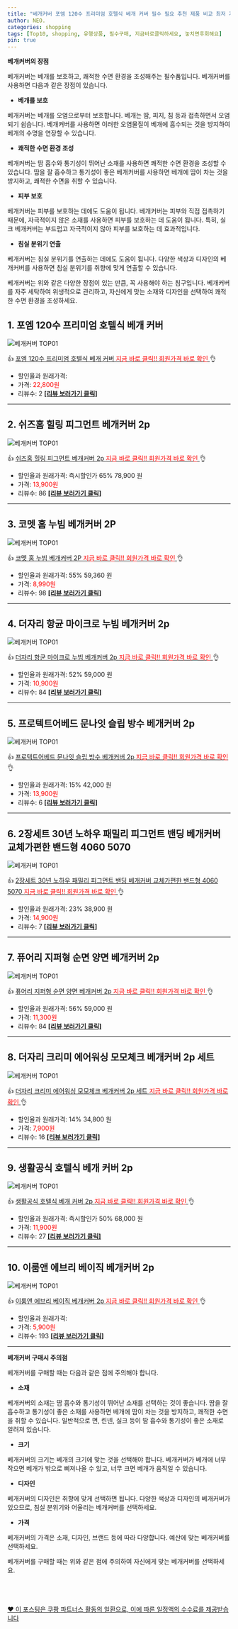 ```yaml
---
title: "베개커버 포엠 120수 프리미엄 호텔식 베개 커버 필수 필요 추천 제품 비교 최저 가격 비교 장점 구매 후기 구매평"
author: NEO.
categories: shopping
tags: [Top10, shopping, 유행상품, 필수구매, 지금바로클릭하세요, 놓치면후회해요]
pin: true
---
```

**베개커버의 장점**

베개커버는 베개를 보호하고, 쾌적한 수면 환경을 조성해주는 필수품입니다. 베개커버를 사용하면 다음과 같은 장점이 있습니다.

* **베개를 보호**

베개커버는 베개를 오염으로부터 보호합니다. 베개는 땀, 피지, 침 등과 접촉하면서 오염되기 쉽습니다. 베개커버를 사용하면 이러한 오염물질이 베개에 흡수되는 것을 방지하여 베개의 수명을 연장할 수 있습니다.

* **쾌적한 수면 환경 조성**

베개커버는 땀 흡수와 통기성이 뛰어난 소재를 사용하면 쾌적한 수면 환경을 조성할 수 있습니다. 땀을 잘 흡수하고 통기성이 좋은 베개커버를 사용하면 베개에 땀이 차는 것을 방지하고, 쾌적한 수면을 취할 수 있습니다.

* **피부 보호**

베개커버는 피부를 보호하는 데에도 도움이 됩니다. 베개커버는 피부와 직접 접촉하기 때문에, 자극적이지 않은 소재를 사용하면 피부를 보호하는 데 도움이 됩니다. 특히, 실크 베개커버는 부드럽고 자극적이지 않아 피부를 보호하는 데 효과적입니다.

* **침실 분위기 연출**

베개커버는 침실 분위기를 연출하는 데에도 도움이 됩니다. 다양한 색상과 디자인의 베개커버를 사용하면 침실 분위기를 취향에 맞게 연출할 수 있습니다.

베개커버는 위와 같은 다양한 장점이 있는 만큼, 꼭 사용해야 하는 침구입니다. 베개커버를 자주 세탁하여 위생적으로 관리하고, 자신에게 맞는 소재와 디자인을 선택하여 쾌적한 수면 환경을 조성하세요.

   

## 1. 포엠 120수 프리미엄 호텔식 베개 커버

![베개커버 TOP01](https://thumbnail9.coupangcdn.com/thumbnails/remote/490x490ex/image/retail/images/2972575203134892-8b60d163-6024-4db5-ba6e-9482ef9c0387.jpg)


👍 [포엠 120수 프리미엄 호텔식 베개 커버 <font color=red> 지금 바로 클릭!! 회원가격 바로 확인 </font> ](https://link.coupang.com/re/AFFSDP?lptag=AF3617701&subid=GithubCoopas&pageKey=7106890733&traceid=V0-153&itemId=17755009242&vendorItemId=84919397328) 👌 


- 할인율과 원래가격: 
- 가격: <span style='color:red'>22,800원</span>
- 리뷰수: 2  [**[리뷰 보러가기 클릭]**](https://link.coupang.com/re/AFFSDP?lptag=AF3617701&subid=GithubCoopas&pageKey=7106890733&traceid=V0-153&itemId=17755009242&vendorItemId=84919397328)

---


   

## 2. 쉬즈홈 힐링 피그먼트 베개커버 2p

![베개커버 TOP01](https://thumbnail7.coupangcdn.com/thumbnails/remote/490x490ex/image/product/image/vendoritem/2018/01/29/3133617453/5015dcf1-92f6-4f8e-970a-b32dafb619bd.jpg)


👍 [쉬즈홈 힐링 피그먼트 베개커버 2p <font color=red> 지금 바로 클릭!! 회원가격 바로 확인 </font> ](https://link.coupang.com/re/AFFSDP?lptag=AF3617701&subid=GithubCoopas&pageKey=81820140&traceid=V0-153&itemId=79026449&vendorItemId=3133617453) 👌 


- 할인율과 원래가격: 즉시할인가 65%  78,900   원
- 가격: <span style='color:red'>13,900원</span>
- 리뷰수: 86  [**[리뷰 보러가기 클릭]**](https://link.coupang.com/re/AFFSDP?lptag=AF3617701&subid=GithubCoopas&pageKey=81820140&traceid=V0-153&itemId=79026449&vendorItemId=3133617453)

---


   

## 3. 코멧 홈 누빔 베개커버 2P

![베개커버 TOP01](https://thumbnail10.coupangcdn.com/thumbnails/remote/490x490ex/image/retail/images/3004441462014731-4f8f14e9-2832-40b2-8e6d-dcd584a17bcf.jpg)


👍 [코멧 홈 누빔 베개커버 2P <font color=red> 지금 바로 클릭!! 회원가격 바로 확인 </font> ](https://link.coupang.com/re/AFFSDP?lptag=AF3617701&subid=GithubCoopas&pageKey=6417994898&traceid=V0-153&itemId=13792887723&vendorItemId=81043258227) 👌 


- 할인율과 원래가격: 55%  59,360   원
- 가격: <span style='color:red'>8,990원</span>
- 리뷰수: 98  [**[리뷰 보러가기 클릭]**](https://link.coupang.com/re/AFFSDP?lptag=AF3617701&subid=GithubCoopas&pageKey=6417994898&traceid=V0-153&itemId=13792887723&vendorItemId=81043258227)

---


   

## 4. 더자리 항균 마이크로 누빔 베개커버 2p

![베개커버 TOP01](https://thumbnail6.coupangcdn.com/thumbnails/remote/490x490ex/image/retail/images/5972201364484677-20a67d9f-aeb4-4f3b-8d5f-c425ff496804.jpg)


👍 [더자리 항균 마이크로 누빔 베개커버 2p <font color=red> 지금 바로 클릭!! 회원가격 바로 확인 </font> ](https://link.coupang.com/re/AFFSDP?lptag=AF3617701&subid=GithubCoopas&pageKey=17583799&traceid=V0-153&itemId=70534894&vendorItemId=3114085321) 👌 


- 할인율과 원래가격: 52%  59,000   원
- 가격: <span style='color:red'>10,900원</span>
- 리뷰수: 84  [**[리뷰 보러가기 클릭]**](https://link.coupang.com/re/AFFSDP?lptag=AF3617701&subid=GithubCoopas&pageKey=17583799&traceid=V0-153&itemId=70534894&vendorItemId=3114085321)

---


   

## 5. 프로텍트어베드 문나잇 슬립 방수 베개커버 2p

![베개커버 TOP01](https://thumbnail6.coupangcdn.com/thumbnails/remote/490x490ex/image/retail/images/8998515045118732-d9ca16e5-b253-40f8-b0ea-521119ac5d53.jpg)


👍 [프로텍트어베드 문나잇 슬립 방수 베개커버 2p <font color=red> 지금 바로 클릭!! 회원가격 바로 확인 </font> ](https://link.coupang.com/re/AFFSDP?lptag=AF3617701&subid=GithubCoopas&pageKey=6120527097&traceid=V0-153&itemId=16957203244&vendorItemId=84134462391) 👌 


- 할인율과 원래가격: 15%  42,000   원
- 가격: <span style='color:red'>13,900원</span>
- 리뷰수: 6  [**[리뷰 보러가기 클릭]**](https://link.coupang.com/re/AFFSDP?lptag=AF3617701&subid=GithubCoopas&pageKey=6120527097&traceid=V0-153&itemId=16957203244&vendorItemId=84134462391)

---


   

## 6. 2장세트 30년 노하우 패밀리 피그먼트 밴딩 베개커버 교체가편한 밴드형 4060 5070

![베개커버 TOP01](https://thumbnail10.coupangcdn.com/thumbnails/remote/490x490ex/image/vendor_inventory/83fe/71b31ba8cce499352f1c1f37fc38fad93c8082e0119f55af550586d9476d.jpg)


👍 [2장세트 30년 노하우 패밀리 피그먼트 밴딩 베개커버 교체가편한 밴드형 4060 5070 <font color=red> 지금 바로 클릭!! 회원가격 바로 확인 </font> ](https://link.coupang.com/re/AFFSDP?lptag=AF3617701&subid=GithubCoopas&pageKey=7188016032&traceid=V0-153&itemId=18142315676&vendorItemId=85292784260) 👌 


- 할인율과 원래가격: 23%  38,900   원
- 가격: <span style='color:red'>14,900원</span>
- 리뷰수: 7  [**[리뷰 보러가기 클릭]**](https://link.coupang.com/re/AFFSDP?lptag=AF3617701&subid=GithubCoopas&pageKey=7188016032&traceid=V0-153&itemId=18142315676&vendorItemId=85292784260)

---


   

## 7. 퓨어리 지퍼형 순면 양면 베개커버 2p

![베개커버 TOP01](https://thumbnail8.coupangcdn.com/thumbnails/remote/490x490ex/image/product/image/vendoritem/2017/05/10/3016721777/105c5e49-535a-4967-a2e9-8d083af50a38.jpg)


👍 [퓨어리 지퍼형 순면 양면 베개커버 2p <font color=red> 지금 바로 클릭!! 회원가격 바로 확인 </font> ](https://link.coupang.com/re/AFFSDP?lptag=AF3617701&subid=GithubCoopas&pageKey=2414711&traceid=V0-153&itemId=11119994&vendorItemId=3016721777) 👌 


- 할인율과 원래가격: 56%  59,000   원
- 가격: <span style='color:red'>11,300원</span>
- 리뷰수: 84  [**[리뷰 보러가기 클릭]**](https://link.coupang.com/re/AFFSDP?lptag=AF3617701&subid=GithubCoopas&pageKey=2414711&traceid=V0-153&itemId=11119994&vendorItemId=3016721777)

---


   

## 8. 더자리 크리미 에어워싱 모모체크 베개커버 2p 세트

![베개커버 TOP01](https://thumbnail7.coupangcdn.com/thumbnails/remote/490x490ex/image/retail/images/7975799645654268-292a1540-2482-432c-ae5d-9e6ee76118f8.jpg)


👍 [더자리 크리미 에어워싱 모모체크 베개커버 2p 세트 <font color=red> 지금 바로 클릭!! 회원가격 바로 확인 </font> ](https://link.coupang.com/re/AFFSDP?lptag=AF3617701&subid=GithubCoopas&pageKey=7038383280&traceid=V0-153&itemId=17397554224&vendorItemId=84567012392) 👌 


- 할인율과 원래가격: 14%  34,800   원
- 가격: <span style='color:red'>7,900원</span>
- 리뷰수: 16  [**[리뷰 보러가기 클릭]**](https://link.coupang.com/re/AFFSDP?lptag=AF3617701&subid=GithubCoopas&pageKey=7038383280&traceid=V0-153&itemId=17397554224&vendorItemId=84567012392)

---


   

## 9. 생활공식 호텔식 베개 커버 2p

![베개커버 TOP01](https://thumbnail6.coupangcdn.com/thumbnails/remote/490x490ex/image/rs_quotation_api/qbrva6o3/cf0135e558894ad4ad5e00117b06e6dd.jpg)


👍 [생활공식 호텔식 베개 커버 2p <font color=red> 지금 바로 클릭!! 회원가격 바로 확인 </font> ](https://link.coupang.com/re/AFFSDP?lptag=AF3617701&subid=GithubCoopas&pageKey=7155966304&traceid=V0-153&itemId=18000188697&vendorItemId=85694513065) 👌 


- 할인율과 원래가격: 즉시할인가 50%  68,000   원
- 가격: <span style='color:red'>11,900원</span>
- 리뷰수: 27  [**[리뷰 보러가기 클릭]**](https://link.coupang.com/re/AFFSDP?lptag=AF3617701&subid=GithubCoopas&pageKey=7155966304&traceid=V0-153&itemId=18000188697&vendorItemId=85694513065)

---


   

## 10. 이룸앤 에브리 베이직 베개커버 2p

![베개커버 TOP01](https://thumbnail10.coupangcdn.com/thumbnails/remote/490x490ex/image/retail/images/2020/06/15/9/9/14986ef3-4470-4290-95d3-2ffe4caa4a9d.jpg)


👍 [이룸앤 에브리 베이직 베개커버 2p <font color=red> 지금 바로 클릭!! 회원가격 바로 확인 </font> ](https://link.coupang.com/re/AFFSDP?lptag=AF3617701&subid=GithubCoopas&pageKey=1681146642&traceid=V0-153&itemId=2897314131&vendorItemId=70886303517) 👌 


- 할인율과 원래가격: 
- 가격: <span style='color:red'>5,900원</span>
- 리뷰수: 193  [**[리뷰 보러가기 클릭]**](https://link.coupang.com/re/AFFSDP?lptag=AF3617701&subid=GithubCoopas&pageKey=1681146642&traceid=V0-153&itemId=2897314131&vendorItemId=70886303517)

---
**베개커버 구매시 주의점**

베개커버를 구매할 때는 다음과 같은 점에 주의해야 합니다.

* **소재**

베개커버의 소재는 땀 흡수와 통기성이 뛰어난 소재를 선택하는 것이 좋습니다. 땀을 잘 흡수하고 통기성이 좋은 소재를 사용하면 베개에 땀이 차는 것을 방지하고, 쾌적한 수면을 취할 수 있습니다. 일반적으로 면, 린넨, 실크 등이 땀 흡수와 통기성이 좋은 소재로 알려져 있습니다.

* **크기**

베개커버의 크기는 베개의 크기에 맞는 것을 선택해야 합니다. 베개커버가 베개에 너무 작으면 베개가 밖으로 삐져나올 수 있고, 너무 크면 베개가 움직일 수 있습니다.

* **디자인**

베개커버의 디자인은 취향에 맞게 선택하면 됩니다. 다양한 색상과 디자인의 베개커버가 있으므로, 침실 분위기와 어울리는 베개커버를 선택하세요.

* **가격**

베개커버의 가격은 소재, 디자인, 브랜드 등에 따라 다양합니다. 예산에 맞는 베개커버를 선택하세요.

베개커버를 구매할 때는 위와 같은 점에 주의하여 자신에게 맞는 베개커버를 선택하세요.<br><br><br><br><br> [ ❤  이 포스팅은 쿠팡 파트너스 활동의 일환으로, 이에 따른 일정액의 수수료를 제공받습니다](https://link.coupang.com/a/bcEFyh)
